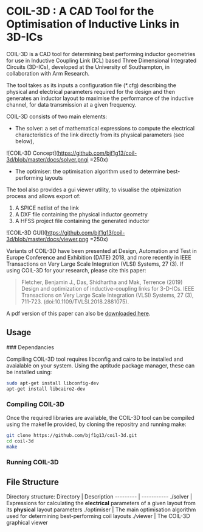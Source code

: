 # COIL-3D : A CAD Tool for the Optimisation of Inductive Links in 3D-ICs
COIL-3D is a CAD tool for determining best performing inductor geometries for use in Inductive Coupling Link (ICL) based Three Dimensional Integrated Circuits (3D-ICs), developed at the University of Southampton, in collaboration with Arm Research.

The tool takes as its inputs a configuration file (*.cfg) describing the physical and electrical parameters required for the design and then generates an inductor layout to maximise the performance of the inductive channel, for data transmission at a given frequency.

COIL-3D consists of two main elements: 
* The solver: a set of mathematical expressions to compute the electrical characteristics of the link directly from its physical parameters (see below),

![COIL-3D Concept](https://github.com/bjf1g13/coil-3d/blob/master/docs/solver.pngi =250x)

* The optimiser: the optimisation algorithm used to determine best-performing layouts

The tool also provides a gui viewer utility, to visualise the otpimization process and allows export of:
1. A SPICE netlist of the link
2. A DXF file containing the physical inductor geometry
3. A HFSS project file containing the generated inductor 

![COIL-3D GUI](https://github.com/bjf1g13/coil-3d/blob/master/docs/viewer.png =250x)

Variants of COIL-3D have been presented at Design, Automation and Test in Europe Conference and Exhibition (DATE) 2018, and more recently in IEEE Transactions on Very Large Scale Integration (VLSI) Systems, 27 (3).
If using COIL-3D for your research, please cite this paper:

> Fletcher, Benjamin J., Das, Shidhartha and Mak, Terrence (2019) Design and optimization of inductive-coupling links for 3-D-ICs. IEEE Transactions on Very Large Scale Integration (VLSI) Systems, 27 (3), 711-723. (doi:10.1109/TVLSI.2018.2881075).

A pdf version of this paper can also be [downloaded here](https://eprints.soton.ac.uk/428192/1/08561260.pdf).

## Usage

### Dependancies

Compiling COIL-3D tool requires libconfig and cairo to be installed and avaialable on your system. Using the aptitude package manager, these can be installed using:
```bash
sudo apt-get install libconfig-dev
apt-get install libcairo2-dev
```

### Compiling COIL-3D
Once the required libraries are available, the COIL-3D tool can be compiled using the makefile provided, by cloning the repositry and running make:
```bash
git clone https://github.com/bjf1g13/coil-3d.git
cd coil-3d
make
```

### Running COIL-3D


## File Structure

Directory structure:
Directory | Description
--------- | -----------
./solver | Expressions for calculating the **electrical** parameters of a given layout from its **physical** layout parameters
./optimiser | The main optimisation algorithm used for determining best-performing coil layouts
./viewer | The COIL-3D graphical viewer


